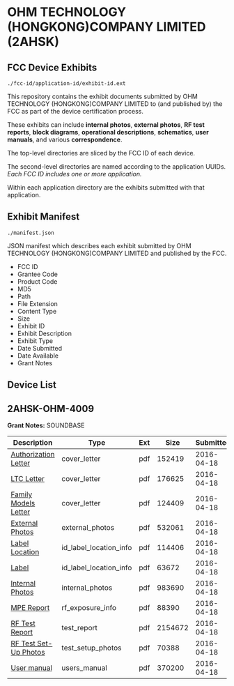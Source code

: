 # OHM TECHNOLOGY (HONGKONG)COMPANY LIMITED (2AHSK)
## FCC Device Exhibits

```
./fcc-id/application-id/exhibit-id.ext
```

This repository contains the exhibit documents submitted by OHM TECHNOLOGY (HONGKONG)COMPANY LIMITED to (and published by) the FCC as part of the device certification process.

These exhibits can include **internal photos**, **external photos**, **RF test reports**, **block diagrams**, **operational descriptions**, **schematics**, **user manuals**, and various **correspondence**.

The top-level directories are sliced by the FCC ID of each device.

The second-level directories are named according to the application UUIDs. *Each FCC ID includes one or more application.*

Within each application directory are the exhibits submitted with that application. 

## Exhibit Manifest

```
./manifest.json
```

JSON manifest which describes each exhibit submitted by OHM TECHNOLOGY (HONGKONG)COMPANY LIMITED and published by the FCC.

- FCC ID
- Grantee Code
- Product Code
- MD5
- Path
- File Extension
- Content Type
- Size
- Exhibit ID
- Exhibit Description
- Exhibit Type
- Date Submitted
- Date Available
- Grant Notes

## Device List
## 2AHSK-OHM-4009
**Grant Notes:** SOUNDBASE

| Description | Type | Ext | Size | Submitted | Available |
| ----------- | ---- | --- | ---- | --------- | --------- |
| [Authorization Letter](2AHSK-OHM-4009/911d72f5c6c7dcb382260bc22875624d/2961517.pdf) | cover_letter | pdf | 152419 | 2016-04-18 | 2016-04-18 |
| [LTC Letter](2AHSK-OHM-4009/911d72f5c6c7dcb382260bc22875624d/2961518.pdf) | cover_letter | pdf | 176625 | 2016-04-18 | 2016-04-18 |
| [Family Models Letter](2AHSK-OHM-4009/911d72f5c6c7dcb382260bc22875624d/2961519.pdf) | cover_letter | pdf | 124409 | 2016-04-18 | 2016-04-18 |
| [External Photos](2AHSK-OHM-4009/911d72f5c6c7dcb382260bc22875624d/2961520.pdf) | external_photos | pdf | 532061 | 2016-04-18 | 2016-04-18 |
| [Label Location](2AHSK-OHM-4009/911d72f5c6c7dcb382260bc22875624d/2961521.pdf) | id_label_location_info | pdf | 114406 | 2016-04-18 | 2016-04-18 |
| [Label](2AHSK-OHM-4009/911d72f5c6c7dcb382260bc22875624d/2961522.pdf) | id_label_location_info | pdf | 63672 | 2016-04-18 | 2016-04-18 |
| [Internal Photos](2AHSK-OHM-4009/911d72f5c6c7dcb382260bc22875624d/2961523.pdf) | internal_photos | pdf | 983690 | 2016-04-18 | 2016-04-18 |
| [MPE Report](2AHSK-OHM-4009/911d72f5c6c7dcb382260bc22875624d/2961529.pdf) | rf_exposure_info | pdf | 88390 | 2016-04-18 | 2016-04-18 |
| [RF Test Report](2AHSK-OHM-4009/911d72f5c6c7dcb382260bc22875624d/2961530.pdf) | test_report | pdf | 2154672 | 2016-04-18 | 2016-04-18 |
| [RF Test Set-Up Photos](2AHSK-OHM-4009/911d72f5c6c7dcb382260bc22875624d/2961531.pdf) | test_setup_photos | pdf | 70388 | 2016-04-18 | 2016-04-18 |
| [User manual](2AHSK-OHM-4009/911d72f5c6c7dcb382260bc22875624d/2961528.pdf) | users_manual | pdf | 370200 | 2016-04-18 | 2016-04-18 |
